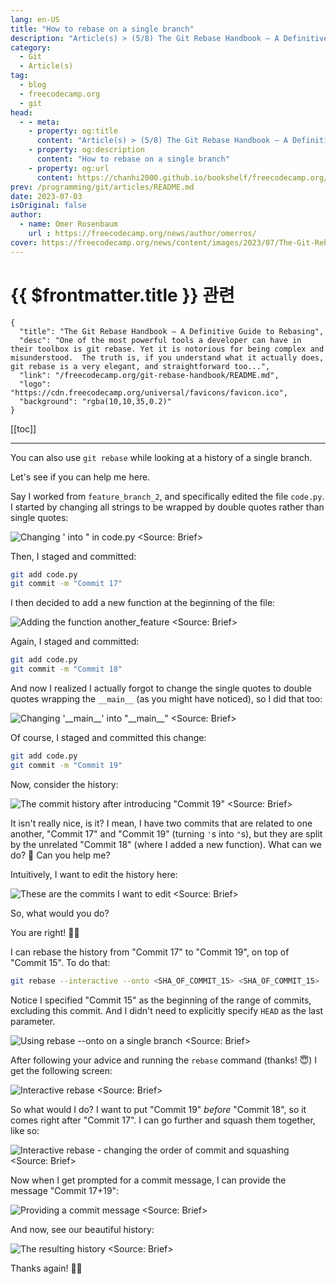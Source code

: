 ```yaml
---
lang: en-US
title: "How to rebase on a single branch"
description: "Article(s) > (5/8) The Git Rebase Handbook – A Definitive Guide to Rebasing"
category:
  - Git
  - Article(s)
tag:
  - blog
  - freecodecamp.org
  - git
head:
  - - meta:
    - property: og:title
      content: "Article(s) > (5/8) The Git Rebase Handbook – A Definitive Guide to Rebasing"
    - property: og:description
      content: "How to rebase on a single branch"
    - property: og:url
      content: https://chanhi2000.github.io/bookshelf/freecodecamp.org/git-rebase-handbook/advanced-rebasing-in-git.html
prev: /programming/git/articles/README.md
date: 2023-07-03
isOriginal: false
author:
  - name: Omer Rosenbaum
    url : https://freecodecamp.org/news/author/omerros/
cover: https://freecodecamp.org/news/content/images/2023/07/The-Git-Rebase-Handbook-Book-Cover--1-.png
---
```


# {{ $frontmatter.title }} 관련

```component VPCard
{
  "title": "The Git Rebase Handbook – A Definitive Guide to Rebasing",
  "desc": "One of the most powerful tools a developer can have in their toolbox is git rebase. Yet it is notorious for being complex and misunderstood.  The truth is, if you understand what it actually does, git rebase is a very elegant, and straightforward too...",
  "link": "/freecodecamp.org/git-rebase-handbook/README.md",
  "logo": "https://cdn.freecodecamp.org/universal/favicons/favicon.ico",
  "background": "rgba(10,10,35,0.2)"
}
```

[[toc]]

---

<SiteInfo
  name="The Git Rebase Handbook – A Definitive Guide to Rebasing"
  desc="One of the most powerful tools a developer can have in their toolbox is git rebase. Yet it is notorious for being complex and misunderstood.  The truth is, if you understand what it actually does, git rebase is a very elegant, and straightforward too..."
  url="https://freecodecamp.org/news/git-rebase-handbook#heading-advanced-rebasing-in-git"
  logo="https://cdn.freecodecamp.org/universal/favicons/favicon.ico"
  preview="https://freecodecamp.org/news/content/images/2023/07/The-Git-Rebase-Handbook-Book-Cover--1-.png"/>

You can also use `git rebase` while looking at a history of a single branch.

Let's see if you can help me here.

Say I worked from <FontIcon icon="fas fa-code-branch"/>`feature_branch_2`, and specifically edited the file <FontIcon icon="fa-brands fa-youtube"/>`code.py`. I started by changing all strings to be wrapped by double quotes rather than single quotes:

![Changing `'` into `"` in <FontIcon icon="fa-brands fa-youtube"/>`code.py`<br/><Source: [<FontIcon icon="fa-brands fa-youtube"/>Brief](https://youtu.be/3VFsitGUB3s)>](https://freecodecamp.org/news/content/images/2023/06/image-273.png)

Then, I staged and committed:

```sh
git add code.py
git commit -m "Commit 17"
```

I then decided to add a new function at the beginning of the file:

![Adding the function `another_feature`<br/><Source: [<FontIcon icon="fa-brands fa-youtube"/>Brief](https://youtu.be/3VFsitGUB3s)>](https://freecodecamp.org/news/content/images/2023/06/image-274.png)

Again, I staged and committed:

```sh
git add code.py
git commit -m "Commit 18"
```

And now I realized I actually forgot to change the single quotes to double quotes wrapping the `__main__` (as you might have noticed), so I did that too:

![Changing `'__main__'` into `"__main__"`<br/><Source: [<FontIcon icon="fa-brands fa-youtube"/>Brief](https://youtu.be/3VFsitGUB3s)>](https://freecodecamp.org/news/content/images/2023/06/image-275.png)

Of course, I staged and committed this change:

```sh
git add code.py
git commit -m "Commit 19"
```

Now, consider the history:

![The commit history after introducing "Commit 19"<br/><Source: [<FontIcon icon="fa-brands fa-youtube"/>Brief](https://youtu.be/3VFsitGUB3s)>](https://freecodecamp.org/news/content/images/2023/06/image-276.png)

It isn't really nice, is it? I mean, I have two commits that are related to one another, "Commit 17" and "Commit 19" (turning `'`s into `"`s), but they are split by the unrelated "Commit 18" (where I added a new function). What can we do? 🤔 Can you help me?

Intuitively, I want to edit the history here:

![These are the commits I want to edit<br/><Source: [<FontIcon icon="fa-brands fa-youtube"/>Brief](https://youtu.be/3VFsitGUB3s)>](https://freecodecamp.org/news/content/images/2023/06/image-277.png)

So, what would you do?

You are right! 👏🏻

I can rebase the history from "Commit 17" to "Commit 19", on top of "Commit 15". To do that:

```sh
git rebase --interactive --onto <SHA_OF_COMMIT_15> <SHA_OF_COMMIT_15>
```

Notice I specified "Commit 15" as the beginning of the range of commits, excluding this commit. And I didn't need to explicitly specify `HEAD` as the last parameter.

![Using `rebase --onto` on a single branch<br/><Source: [<FontIcon icon="fa-brands fa-youtube"/>Brief](https://youtu.be/3VFsitGUB3s)>](https://freecodecamp.org/news/content/images/2023/06/image-279.png)

After following your advice and running the `rebase` command (thanks! 😇) I get the following screen:

![Interactive rebase<br/><Source: [<FontIcon icon="fa-brands fa-youtube"/>Brief](https://youtu.be/3VFsitGUB3s)>](https://freecodecamp.org/news/content/images/2023/06/image-280.png)

So what would I do? I want to put "Commit 19" *before* "Commit 18", so it comes right after "Commit 17". I can go further and squash them together, like so:

![Interactive rebase - changing the order of commit and squashing<br/><Source: [<FontIcon icon="fa-brands fa-youtube"/>Brief](https://youtu.be/3VFsitGUB3s)>](https://freecodecamp.org/news/content/images/2023/06/image-281.png)

Now when I get prompted for a commit message, I can provide the message "Commit 17+19":

![Providing a commit message<br/><Source: [<FontIcon icon="fa-brands fa-youtube"/>Brief](https://youtu.be/3VFsitGUB3s)>](https://freecodecamp.org/news/content/images/2023/06/image-282.png)

And now, see our beautiful history:

![The resulting history<br/><Source: [<FontIcon icon="fa-brands fa-youtube"/>Brief](https://youtu.be/3VFsitGUB3s)>](https://freecodecamp.org/news/content/images/2023/06/image-283.png)

Thanks again! 🙌🏻
